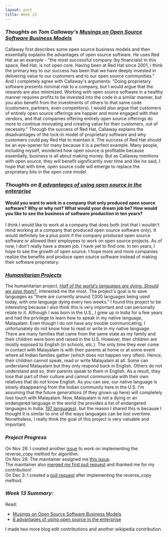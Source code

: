 ```yaml
---
layout: post
title: Week 13
---
```

### **_Thoughts on Tom Callaway's [Musings on Open Source Software Business Models](https://spot.livejournal.com/327801.html)_**  
Callaway first describes some open source business models and then essentially explains the advantages of open source software. He uses Red Hat as an example - "the most successful company (by financials) in this space, Red Hat, is not open core. Having been at Red Hat since 2001, I think the primary key to our success has been that we have deeply invested in delivering value to our customers and to our open source communities." And I completely agree with Callaway's arguments: "Doing proprietary software presents minimal risk to a company, but I would argue that the rewards are also minimized. Working with open source software in a healthy manner requires profits to be invested into the code in a similar manner, but you also benefit from the investments of others to that same code (customers, partners, even competitors). I would also argue that customers of entirely open source offerings are happier and more engaged with their vendors, and that companies offering entirely open source offerings do more to continue innovating and creating value for their customers, out of necessity." Through the success of Red Hat, Callaway explains the disadvantages of the lock-in model of proprietary software and why customers could pay Red Hat to maintain it. The success of Red Hat should be an eye-opener for many because it is a perfect example. Many people, including myself, wondered how open source is profitable because essentially, business is all about making money. But as Callaway mentions with open source, they will benefit significantly over time and like he said, I hope that with time, open source code will emerge to replace the  proprietary bits in the open core model.

### **_Thoughts on [8 advantages of using open source in the enterprise](https://enterprisersproject.com/article/2015/1/top-advantages-open-source-offers-over-proprietary-solutions)_**  

#### Would you want to work in a company that only produced open source software? Why or why not? What would your dream job be? How would you like to see the business of software production in ten years?
I think I would like to work at a company that does both (not that I wouldn't mind working at a company that produced open source software only). It would definitely be a plus point if the company produced open source software or allowed their employees to work on open source projects. As of now, I don't really have a dream job. I have yet to find one. In ten years, I hope to see the growth of open source. I hope more and more companies realize the benefits and produce open source software instead of making their software proprietary.   

### **_[Humanitarian Projects](https://opensource.com/tags/humanitarian)_**  
The humanitarian project, _[Half of the world’s languages are dying. Should we save them?](https://opensource.com/article/17/7/half-world-languages-dying-save-them)_, interested me the most. The project's goal is to save languages as "there are currently around 7,000 languages being used today, with one language dying every two weeks." I found this project to be interesting because I also think this is very important and can personally relate to it. Although I was born in the U.S., I grew up in India for a few years and had the privilege to learn how to speak in my native language, Malayalam. Even though I do not have any trouble communicating, I unfortunately do not know how to read or write in my native language. There are many families that came from the same state as my family and their children were born and raised in the U.S. However, their children are mostly exposed to English (in schools, etc.). The only time they ever come in contact with Malayalam is with their parents at home or at some event where all Indian families gather (which does not happen very often). Hence, their children cannot speak, read or write Malayalam at all. Some can understand Malayalam but they only respond back in English. Others do not understand and so, their parents speak to them in English. As a result, they lose that part of their culture and cannot communicate with their own relatives that do not know English. As you can see, our native language is slowly disappearing from the Indian community here in the U.S. I'm assuming that the future generations (if they grown up here) will completely lose touch with Malayalam. Now, Malayalam is not a dying or an endangered language in the world (he provides a list of endangered languages in India: [197 languages](https://en.wikipedia.org/wiki/List_of_endangered_languages_in_India)), but the reason I shared this is because I thought it is similar to one of the ways languages can be lost overtime. Nonetheless, I really think the goal of this project is very valuable and important.    

### **_Project Progress_**  
On Nov 26: I created another [issue](https://github.com/Bhupesh-V/30-seconds-of-cpp/issues/452) to work on implementing the reverse_copy method for algorithm.   
On Nov 28: The maintainer assigned me [this issue](https://github.com/Bhupesh-V/30-seconds-of-cpp/issues?q=assignee%3Arajsukanya+is%3Aopen).    
           The maintainer also [merged my first pull request](https://github.com/Bhupesh-V/30-seconds-of-cpp/pull/446) and thanked me for my contribution!    
On Dec 3: I created a [pull request](https://github.com/Bhupesh-V/30-seconds-of-cpp/pull/457) after implementing the reverse_copy method.  

### **_Week 13 Summary:_** 
Read:
* [Musings on Open Source Software Business Models](https://spot.livejournal.com/327801.html)  
* [8 advantages of using open source in the enterprise](https://enterprisersproject.com/article/2015/1/top-advantages-open-source-offers-over-proprietary-solutions)  

I made two more blog edit contributions and another wikipedia contribution.  
<!--
The second article is intended to convince CIO's about the importance of open source for companies. What are your reactions to this article?
-->
